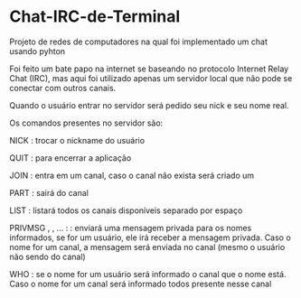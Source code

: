 # Chat-IRC-de-Terminal

Projeto de redes de computadores na qual foi implementado um chat usando pyhton

Foi feito um bate papo na internet se baseando no protocolo Internet Relay Chat (IRC),
mas aqui foi utilizado apenas um servidor local que não pode se conectar com outros canais.

Quando o usuário entrar no servidor será pedido seu nick e seu nome real.

Os comandos presentes no servidor são:

NICK <nome> : trocar o nickname do usuário

QUIT : para encerrar a aplicação


JOIN <nome> : entra em um canal, caso o canal não exista será criado um


PART <nome> : sairá do canal


LIST : listará todos os canais disponíveis separado por espaço 


PRIVMSG <nome1>, <nome2>, ... : <msg> : enviará uma mensagem privada para os nomes informados, se for um usuário,
ele irá receber a mensagem privada. Caso o nome for um canal, a mensagem será enviada no canal (mesmo o usuário não sendo do canal)


WHO <nome> : se o nome for um usuário será informado o canal que o nome está. Caso o nome for um canal será informado todos presente nesse canal
